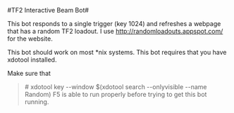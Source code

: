 #TF2 Interactive Beam Bot#

This bot responds to a single trigger (key 1024) and refreshes a webpage that has a random TF2 loadout.
I use http://randomloadouts.appspot.com/ for the website.

This bot should work on most *nix systems. This bot requires that you have xdotool installed.

Make sure that
>\# xdotool key --window $(xdotool search --onlyvisible --name Random) F5
is able to run properly before trying to get this bot running.